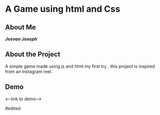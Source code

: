 # A Game using html and Css

## About Me

***Jeevan Joseph***


## About the Project

A simple game made using js and html my first try . this project is inspired from an instagram reel.

## Demo

<--link to demo-->

#edited